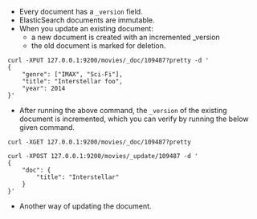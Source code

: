 - Every document has a `_version` field.
- ElasticSearch documents are immutable.
- When you update an existing document:
    - a new document is created with an incremented _version
    - the old document is marked for deletion.

```shell
curl -XPUT 127.0.0.1:9200/movies/_doc/109487?pretty -d '
{
    "genre": ["IMAX", "Sci-Fi"],
    "title": "Interstellar foo",
    "year": 2014
}'
```
- After running the above command, the `_version` of the existing document is incremented, which you can verify by running the below given command.

```shell
curl -XGET 127.0.0.1:9200/movies/_doc/109487?pretty
```

```shell
curl -XPOST 127.0.0.1:9200/movies/_update/109487 -d '
{
    "doc": {
        "title": "Interstellar"
    }
}'
```
- Another way of updating the document.